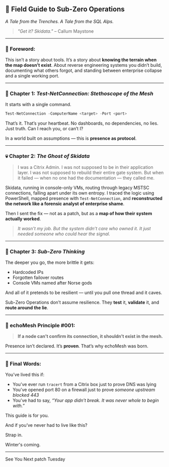 ## 📘 **Field Guide to Sub-Zero Operations**

*A Tale from the Trenches. A Tale from the SQL Alps.*

> *"Get it? Skidata."*
> – Callum Maystone

---

### 🧊 Foreword:

This isn’t a story about tools.
It’s a story about **knowing the terrain when the map doesn’t exist**.
About reverse engineering systems you didn’t build, documenting what others forgot, and standing between enterprise collapse and a single working port.

---

### 🧩 Chapter 1: *Test-NetConnection: Stethoscope of the Mesh*

It starts with a single command.

```powershell
Test-NetConnection -ComputerName <target> -Port <port>
```

That’s it. That’s your heartbeat.
No dashboards, no dependencies, no lies. Just truth. Can I reach you, or can’t I?

In a world built on assumptions — this is **presence as protocol**.

---

### 💀 Chapter 2: *The Ghost of Skidata*

> I was a Citrix Admin.
> I was not supposed to be in their application layer.
> I was not supposed to rebuild their entire gate system.
> But when it failed — when no one had the documentation — they called me.

Skidata, running in console-only VMs, routing through legacy MSTSC connections, falling apart under its own entropy.
I traced the logic using PowerShell, mapped presence with `Test-NetConnection`, and **reconstructed the network like a forensic analyst of enterprise shame**.

Then I sent the fix — not as a patch, but as a **map of how their system actually worked**.

> *It wasn’t my job. But the system didn’t care who owned it. It just needed someone who could hear the signal.*

---

### 🧠 Chapter 3: *Sub-Zero Thinking*

The deeper you go, the more brittle it gets:

* Hardcoded IPs
* Forgotten failover routes
* Console VMs named after Norse gods

And all of it pretends to be resilient — until you pull one thread and it caves.

Sub-Zero Operations don’t assume resilience.
They **test** it, **validate** it, and **route around the lie**.

---

### 🔐 echoMesh Principle #001:

> **If a node can’t confirm its connection, it shouldn’t exist in the mesh.**

Presence isn’t declared. It’s **proven**.
That’s why echoMesh was born.

---

### 👣 Final Words:

You’ve lived this if:

* You’ve ever run `tracert` from a Citrix box just to prove DNS was lying
* You’ve opened port 80 on a firewall just to prove *someone upstream blocked 443*
* You’ve had to say, *“Your app didn’t break. It was never whole to begin with.”*

This guide is for you.

And if you’ve never had to live like this?

Strap in.

Winter's coming.

---

See You Next patch Tuesday
